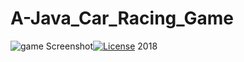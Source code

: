 # A-Java_Car_Racing_Game

![game Screenshot](other_img/race.gif)[![License](https://img.shields.io/badge/license-MIT-green.svg?style=flat)](https://github.com/recepkarademir/A-Bicycle_Rental_System/blob/master/LICENSE) 2018
